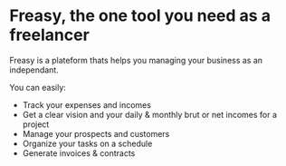 # Freasy, the one tool you need as a freelancer

Freasy is a plateform thats helps you managing your business as an independant.

You can easily:

- Track your expenses and incomes
- Get a clear vision and your daily & monthly brut or net incomes for a project
- Manage your prospects and customers
- Organize your tasks on a schedule
- Generate invoices & contracts
